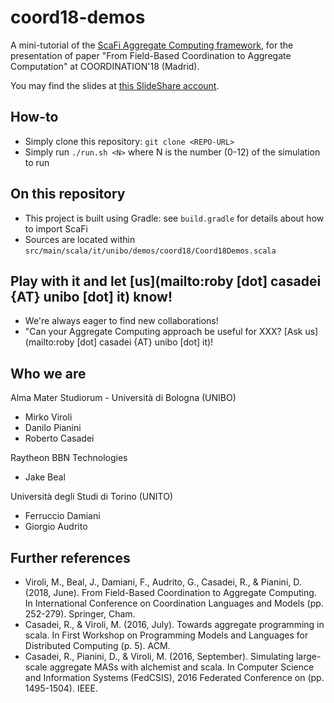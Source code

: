 # coord18-demos

A mini-tutorial of the [ScaFi Aggregate Computing framework](https://github.com/scafi/scafi),
 for the presentation of paper "From Field-Based Coordination to Aggregate Computation" at COORDINATION'18 (Madrid).

You may find the slides at [this SlideShare account](http://slideshare.net/RobertoCasadei/).

## How-to

* Simply clone this repository: `git clone <REPO-URL>`
* Simply run `./run.sh <N>` where N is the number (0-12) of the simulation to run

## On this repository

* This project is built using Gradle: see `build.gradle` for details about how to import ScaFi
* Sources are located within `src/main/scala/it/unibo/demos/coord18/Coord18Demos.scala`

## Play with it and let [us](mailto:roby [dot] casadei {AT} unibo [dot] it) know!

* We're always eager to find new collaborations!
* "Can your Aggregate Computing approach be useful for XXX? [Ask us](mailto:roby [dot] casadei {AT} unibo [dot] it)!

## Who we are

Alma Mater Studiorum - Università di Bologna (UNIBO)

* Mirko Viroli
* Danilo Pianini
* Roberto Casadei

Raytheon BBN Technologies

* Jake Beal

Università degli Studi di Torino (UNITO)

* Ferruccio Damiani
* Giorgio Audrito

## Further references

* Viroli, M., Beal, J., Damiani, F., Audrito, G., Casadei, R., & Pianini, D. (2018, June). From Field-Based Coordination to Aggregate Computing. In International Conference on Coordination Languages and Models (pp. 252-279). Springer, Cham.
* Casadei, R., & Viroli, M. (2016, July). Towards aggregate programming in scala. In First Workshop on Programming Models and Languages for Distributed Computing (p. 5). ACM.
* Casadei, R., Pianini, D., & Viroli, M. (2016, September). Simulating large-scale aggregate MASs with alchemist and scala. In Computer Science and Information Systems (FedCSIS), 2016 Federated Conference on (pp. 1495-1504). IEEE.